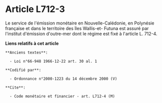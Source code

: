 # Article L712-3

Le service de l'émission monétaire en Nouvelle-Calédonie, en Polynésie française et dans le territoire des îles Wallis-et-
Futuna est assuré par l'institut d'émission d'outre-mer dont le régime est fixé à l'article L. 712-4.

**Liens relatifs à cet article**

	**Anciens textes**:

	  - Loi n°66-948 1966-12-22 art. 30 al. 1

	**Codifié par**:

	  - Ordonnance n°2000-1223 du 14 décembre 2000 (V)

	**Cite**:

	  - Code monétaire et financier - art. L712-4 (M)
